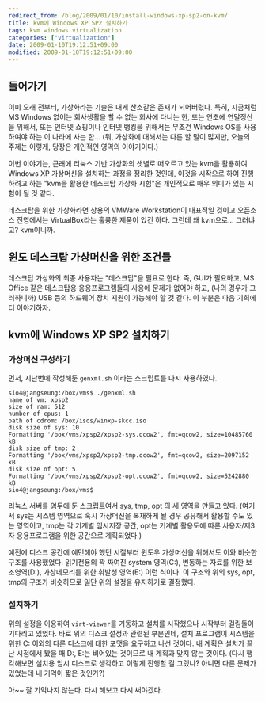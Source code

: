 ```yaml
---
redirect_from: /blog/2009/01/10/install-windows-xp-sp2-on-kvm/
title: kvm에 Windows XP SP2 설치하기
tags: kvm windows virtualization
categories: ["virtualization"]
date: 2009-01-10T19:12:51+09:00
modified: 2009-01-10T19:12:51+09:00
---
```

## 들어가기
  
이미 오래 전부터, 가상화라는 기술은 내게 산소같은 존재가 되어버렸다.
특히, 지금처럼 MS Windows 없이는 회사생활을 할 수 없는 회사에 다니는
한, 또는 연초에 연말정산을 위해서, 또는 인터넷 쇼핑이나 인터넷 뱅킹을
위해서는 무조건 Windows OS를 사용하여야 하는 이 나라에 사는 한...
(뭐, 가상화에 대해서는 다른 할 말이 많지만, 오늘의 주제는 이렇게,
당장은 개인적인 영역의 이야기이다.)  
  
이번 이야기는, 근래에 리눅스 기반 가상화의 샛별로 떠오르고 있는 kvm을
활용하여 Windows XP 가상머신을 설치하는 과정을 정리한 것인데, 이것을
시작으로 하여 진행하려고 하는 "kvm을 활용한 데스크탑 가상화 시험"은
개인적으로 매우 의미가 있는 시험이 될 것 같다.  
  
데스크탑을 위한 가상화라면 상용의 VMWare Workstation이 대표적일 것이고
오픈소스 진영에서는 VirtualBox라는 훌륭한 제품이 있긴 하다. 그런데 왜
kvm으로... 그러냐고? kvm이니까.  
  
## 윈도 데스크탑 가상머신을 위한 조건들  
  
데스크탑 가상화의 최종 사용자는 "데스크탑"을 필요로 한다. 즉, GUI가
필요하고, MS Office 같은 데스크탑용 응용프로그램들의 사용에 문제가
없어야 하고, (나의 경우가 그러하니까) USB 등의 하드웨어 장치 지원이
가능해야 할 것 같다. 이 부분은 다음 기회에 더 이야기하자.  
  
## kvm에 Windows XP SP2 설치하기  
  
### 가상머신 구성하기  
  
먼저, 지난번에 작성해둔 `genxml.sh` 이라는 스크립트를 다시 사용하였다.  
  
```console
sio4@jangseung:/box/vms$ ./genxml.sh  
name of vm: xpsp2  
size of ram: 512  
number of cpus: 1  
path of cdrom: /box/isos/winxp-skcc.iso  
disk size of sys: 10  
Formatting '/box/vms/xpsp2/xpsp2-sys.qcow2', fmt=qcow2, size=10485760 kB  
disk size of tmp: 2  
Formatting '/box/vms/xpsp2/xpsp2-tmp.qcow2', fmt=qcow2, size=2097152 kB  
disk size of opt: 5  
Formatting '/box/vms/xpsp2/xpsp2-opt.qcow2', fmt=qcow2, size=5242880 kB  
sio4@jangseung:/box/vms$
```
  
리눅스 서버를 염두에 둔 스크립트여서 sys, tmp, opt 의 세 영역을 만들고
있다. (여기서 sys는 시스템 영역으로 혹시 가상머신을 복재하게 될 경우
공유해서 활용할 수도 있는 영역이고, tmp는 각 기계별 임시저장 공간,
opt는 기계별 활용도에 따른 사용자/제3자 응용프로그램을 위한 공간으로
계획되었다.)  
  
예전에 디스크 공간에 예민해야 했던 시절부터 윈도우 가상머신을 위해서도
이와 비슷한 구조를 사용했었다. 읽기전용의 꽉 짜여진 system 영역(C:),
변동하는 자료를 위한 보조영역(D:), 가상메모리를 위한 휘발성 영역(E:)
이런 식이다. 이 구조와 위의 sys, opt, tmp의 구조가 비슷하므로 일단 위의
설정을 유지하기로 결정했다.  
  
### 설치하기  
  
위의 설정을 이용하여 `virt-viewer`를 기동하고 설치를 시작했으나 시작부터
걸림돌이 기다리고 있었다. 바로 위의 디스크 설정과 관련된 부분인데,
설치 프로그램이 시스템을 위한 C: 이외의 다른 디스크에 대한 포맷을
요구하고 나선 것이다. 내 계획은 설치가 끝난 시점에서 봤을 때 D:, E:는
비어있는 것이므로 내 계획과 맞지 않는 것이다. (다시 행각해보면 설치용
임시 디스크로 생각하고 이렇게 진행할 걸 그랬나? 아니면 다른 문제가
있었는데 내 기억이 짧은 것인가?)  
  
아~~ 잘 기억나지 않는다. 다시 해보고 다시 써야겠다.

